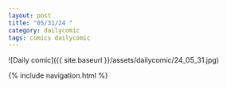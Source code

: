 ```yaml
---
layout: post
title: "05/31/24 "
category: dailycomic
tags: comics dailycomic
---
```

![Daily comic]({{ site.baseurl }}/assets/dailycomic/24_05_31.jpg)

{% include navigation.html %}

